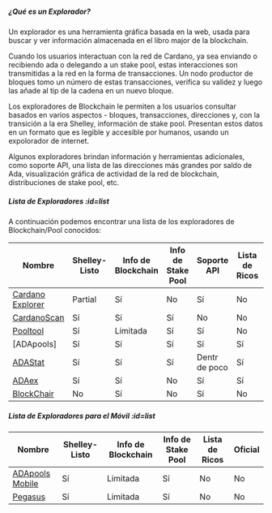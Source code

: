 ##### ¿Qué es un Explorador?

Un explorador es una herramienta gráfica basada en la web, usada para buscar y ver información almacenada en el libro major de la blockchain.  

Cuando los usuarios interactuan con la red de Cardano, ya sea enviando o recibiendo ada o delegando a un stake pool, estas interacciones son transmitidas a la red en la forma de transacciones. Un nodo productor de bloques tomo un número de estas transacciones, verifica su validez y luego las añade al tip de la cadena en un nuevo bloque.  

Los exploradores de Blockchain le permiten a los usuarios consultar basados en varios aspectos - bloques, transacciones, direcciones y, con la transición a la era Shelley, información de stake pool. Presentan estos datos en un formato que es legible y accesible por humanos, usando un expolorador de internet.  

Algunos exploradores brindan información y herramientas adicionales, como soporte API, una lista de las direcciones más grandes por saldo de Ada, visualización gráfica de actividad de la red de blockchain, distribuciones de stake pool, etc.

##### Lista de Exploradores :id=list

A continuación podemos encontrar una lista de los exploradores de Blockchain/Pool conocidos:

|Nombre            |Shelley-Listo  |Info de Blockchain|Info de Stake Pool|Soporte API|Lista de Ricos|Oficial|
|------------------|---------------|------------------|------------------|-----------|--------------|--------|
|[Cardano Explorer]|Partial    |Sí            |No            |Sí        |No        |[IOHK](https://iohk.io)|
|[CardanoScan]     |Sí          |Sí            |Sí           |No         |No        |No|
|[Pooltool]        |Sí          |Limitada        |Sí           |Sí        |No        |No|
|[ADApools]        |Sí          |Sí            |Sí           |Sí        |Sí       |No|
|[ADAStat]         |Sí          |Sí            |Sí           |Dentr de poco       |Sí       |No|
|[ADAex]           |Sí          |Sí            |No            |Sí        |Sí       |No|
|[BlockChair]      |No           |Sí            |No            |Sí        |No        |No|

[Cardano Explorer]: https://explorer.cardano.org
[ADAEx]: https://adaex.org
[CardanoScan]: https://cardanoscan.io
[Pooltool]: https://pooltool.io
[ADAStat]: https://adastat.net
[BlockChair]: https://blockchair.com/cardano
[ADApools.org]: https://adapools.org

##### Lista de Exploradores para el Móvil :id=list

|Nombre              |Shelley-Listo|Info de Blockchain|Info de Stake Pool|Lista de Ricos  |Oficial|
|------------------|-------------|---------------|--------------|-----------|---------
|[ADApools Mobile] |Sí          |Limitada        |Sí           |No       |No|
|[Pegasus]         |Sí          |Limitada        |Sí           |No        |No|

[ADApools Mobile]: https://adapools.org/mobile
[Pegasus]: https://pegasuspool.info/mobile


